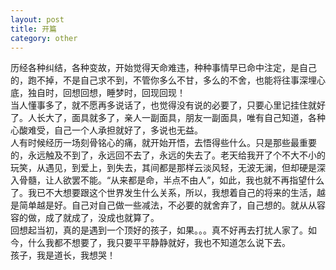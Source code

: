 ```yaml
---
layout: post
title: 开篇
category: other
---
```

历经各种纠结，各种变故，开始觉得天命难违，种种事情早已命中注定，是自己的，跑不掉，不是自己求不到，不管你多么不甘，多么的不舍，也能将往事深埋心底，独自时，回想回想，睡梦时，回现回现！<br>
当人懂事多了，就不愿再多说话了，也觉得没有说的必要了，只要心里记挂住就好了。人长大了，面具就多了，亲人一副面具，朋友一副面具，唯有自己知道，各种心酸难受，自己一个人承担就好了，多说也无益。<br>
人有时候经历一场刻骨铭心的痛，就开始开悟，去悟得些什么。只是那些最重要的，永远触及不到了，永远回不去了，永远的失去了。老天给我开了个不大不小的玩笑，从遇见，到爱上，到失去，其间都是那样云淡风轻，无波无澜，但却硬是深入骨髓，让人欲罢不能。“从来都是命，半点不由人”，如此，我也就不再指望什么了。我已不大想要跟这个世界发生什么关系，所以，我想着自己的将来的生活，越是简单越是好。自己对自己做一些减法，不必要的就舍弃了，自己想的。就从从容容的做，成了就成了，没成也就算了。<br>
回想起当初，真的是遇到一个顶好的孩子，如果。。。真不好再去打扰人家了。如今，什么我都不想要了，我只要平平静静就好，我也不知道怎么说下去。<br>
孩子，我是道长，我想哭！ 





